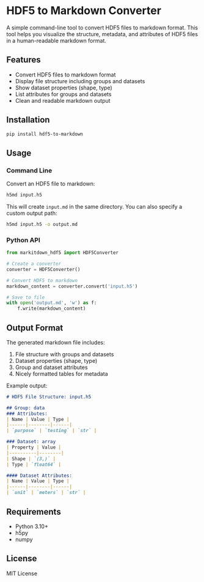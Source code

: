 # HDF5 to Markdown Converter

A simple command-line tool to convert HDF5 files to markdown format. This tool helps you visualize the structure, metadata, and attributes of HDF5 files in a human-readable markdown format.

## Features

- Convert HDF5 files to markdown format
- Display file structure including groups and datasets
- Show dataset properties (shape, type)
- List attributes for groups and datasets
- Clean and readable markdown output

## Installation

```bash
pip install hdf5-to-markdown
```

## Usage

### Command Line

Convert an HDF5 file to markdown:

```bash
h5md input.h5
```

This will create `input.md` in the same directory. You can also specify a custom output path:

```bash
h5md input.h5 -o output.md
```

### Python API

```python
from markitdown_hdf5 import HDF5Converter

# Create a converter
converter = HDF5Converter()

# Convert HDF5 to markdown
markdown_content = converter.convert('input.h5')

# Save to file
with open('output.md', 'w') as f:
    f.write(markdown_content)
```

## Output Format

The generated markdown file includes:

1. File structure with groups and datasets
2. Dataset properties (shape, type)
3. Group and dataset attributes
4. Nicely formatted tables for metadata

Example output:

```markdown
# HDF5 File Structure: input.h5

## Group: data
### Attributes:
| Name | Value | Type |
|------|--------|------|
| `purpose` | `testing` | `str` |

### Dataset: array
| Property | Value |
|----------|--------|
| Shape | `(3,)` |
| Type | `float64` |

#### Dataset Attributes:
| Name | Value | Type |
|------|--------|------|
| `unit` | `meters` | `str` |
```

## Requirements

- Python 3.10+
- h5py
- numpy

## License

MIT License
